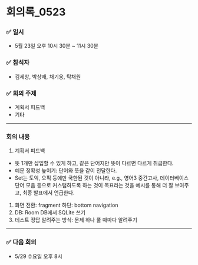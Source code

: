 # 회의록_0523

### ✅ 일시

- 5월 23일 오후 10시 30분 ~ 11시 30분

### ✅ 참석자

- 김세창, 박상재, 채기웅, 탁채원

### ✅ 회의 주제

- 계획서 피드백
- 기타

---

### 회의 내용

1. 계획서 피드백
- 뜻 1개만 삽입할 수 있게 하고, 같은 단어지만 뜻이 다르면 다르게 취급한다.
- 예문 정확성 높이기: 단어와 뜻을 같이 전달한다.
- Set는 토익, 오픽 등에만 국한된 것이 아니라, e.g., 영어3 중간고사, 데이터베이스 단어 모음 등으로 커스텀하도록 하는 것이 목표라는 것을 예시를 통해 더 잘 보여주고, 최종 발표에서 언급한다.
1. 화면 전환: fragment
하단: bottom navigation
2. DB: Room DB에서 SQLite 쓰기
3. 테스트 정답 알려주는 방식: 문제 하나 풀 때마다 알려주기

---

### ✅ 다음 회의

- 5/29 수요일 오후 8시